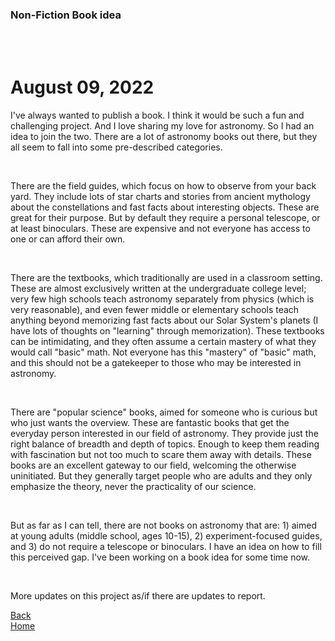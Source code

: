 ### Non-Fiction Book idea

<br>
<br>

# August 09, 2022

I've always wanted to publish a book. I think it would be such a fun and challenging project. And I love sharing my love for astronomy. So I had an idea to join the two. There are a lot of astronomy books out there, but they all seem to fall into some pre-described categories.

<br>

There are the field guides, which focus on how to observe from your back yard. They include lots of star charts and stories from ancient mythology about the constellations and fast facts about interesting objects. These are great for their purpose. But by default they require a personal telescope, or at least binoculars. These are expensive and not everyone has access to one or can afford their own.

<br>

There are the textbooks, which traditionally are used in a classroom setting. These are almost exclusively written at the undergraduate college level; very few high schools teach astronomy separately from physics (which is very reasonable), and even fewer middle or elementary schools teach anything beyond memorizing fast facts about our Solar System's planets (I have lots of thoughts on "learning" through memorization). These textbooks can be intimidating, and they often assume a certain mastery of what they would call "basic" math. Not everyone has this "mastery" of "basic" math, and this should not be a gatekeeper to those who may be interested in astronomy.

<br>

There are "popular science" books, aimed for someone who is curious but who just wants the overview. These are fantastic books that get the everyday person interested in our field of astronomy. They provide just the right balance of breadth and depth of topics. Enough to keep them reading with fascination but not too much to scare them away with details. These books are an excellent gateway to our field, welcoming the otherwise uninitiated. But they generally target people who are adults and they only emphasize the theory, never the practicality of our science.

<br>

But as far as I can tell, there are not books on astronomy that are: 1) aimed at young adults (middle school, ages 10-15), 2) experiment-focused guides, and 3) do not require a telescope or binoculars. I have an idea on how to fill this perceived gap. I've been working on a book idea for some time now.

<br>

More updates on this project as/if there are updates to report.


[Back](./../gallery_overview2.html)
<br>
[Home](./../)
